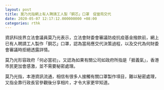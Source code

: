 ```yaml
---
layout: post
title: 莫乃光指網上有人聘請工人製「銅芯」口罩　促當局交代
date: 2020-05-07 12:17:12.000000000 +08:00
categories: rthk
---
```


資訊科技界立法會議員莫乃光表示，立法會財委會審議防疫抗疫基金撥款前，網上已有人聘請工人製作「銅芯」口罩，認為當局應交代決策過程，以及交代為何財委會審議時拒絕透露詳情。

莫乃光形容政府「何必當初」，又認為如果有關公司如政府所指是「捱義氣」，香港市民更加會感激，並不需要秘密處理。

莫乃光指，本港資訊流通，相信有很多人接觸有關口罩製作項目，難以秘密處理，又指全靠行政長官參觀後分享相片，才令大家更早知道。
